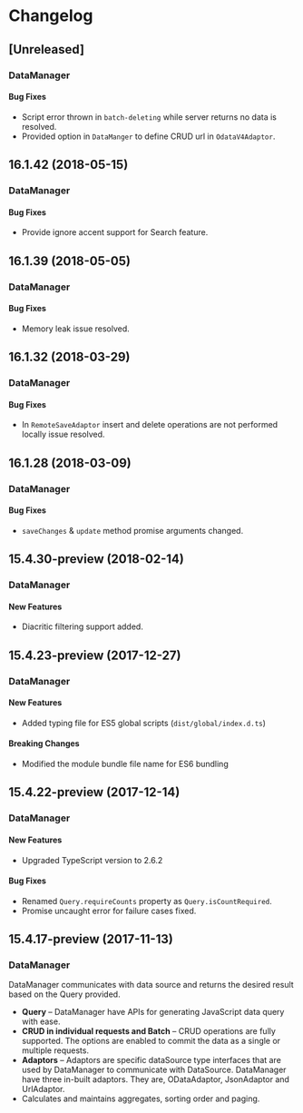# Changelog

## [Unreleased]

### DataManager

#### Bug Fixes

- Script error thrown in `batch-deleting` while server returns no data is resolved.
- Provided option in `DataManger` to define CRUD url in `OdataV4Adaptor`.

## 16.1.42 (2018-05-15)

### DataManager

#### Bug Fixes

- Provide ignore accent support for Search feature.

## 16.1.39 (2018-05-05)

### DataManager

#### Bug Fixes

- Memory leak issue resolved.

## 16.1.32 (2018-03-29)

### DataManager

#### Bug Fixes

- In `RemoteSaveAdaptor` insert and delete operations are not performed locally issue resolved.

## 16.1.28 (2018-03-09)

### DataManager

#### Bug Fixes

- `saveChanges` & `update` method promise arguments changed.

## 15.4.30-preview (2018-02-14)

### DataManager

#### New Features

- Diacritic filtering support added.

## 15.4.23-preview (2017-12-27)

### DataManager

#### New Features

- Added typing file for ES5 global scripts (`dist/global/index.d.ts`)

#### Breaking Changes

- Modified the module bundle file name for ES6 bundling

## 15.4.22-preview (2017-12-14)

### DataManager

#### New Features

- Upgraded TypeScript version to 2.6.2

#### Bug Fixes

- Renamed `Query.requireCounts` property as `Query.isCountRequired`.
- Promise uncaught error for failure cases fixed.

## 15.4.17-preview (2017-11-13)

### DataManager

DataManager communicates with data source and returns the desired result based on the Query provided.

- **Query** – DataManager have APIs for generating JavaScript data query with ease.
- **CRUD in individual requests and Batch** – CRUD operations are fully supported.
 The options are enabled to commit the data as a single or multiple requests.
- **Adaptors** – Adaptors are specific dataSource type interfaces that are used by
  DataManager to communicate with DataSource.
  DataManager have three in-built adaptors. They are, ODataAdaptor, JsonAdaptor and UrlAdaptor.
- Calculates and maintains aggregates, sorting order and paging.
